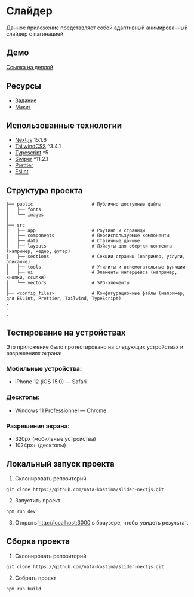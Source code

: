 # Слайдер

Данное приложение представляет собой адаптивный анимированный слайдер с пагинацией.

## Демо
[Ссылка на деплой]()

## Ресурсы

- [Задание](https://docs.google.com/document/d/1aMGGRthkRc-Iqi-eWO4CjpWGWmRHziGI/edit)
- [Макет](https://www.figma.com/design/iT7HR5aCVFx53TIsp8yKXY/%D0%A2%D0%B5%D1%81%D1%82%D0%BE%D0%B2%D0%BE%D0%B5-%D0%B7%D0%B0%D0%B4%D0%B0%D0%BD%D0%B8%D0%B5-IND?node-id=1-2806&t=nZRaA0FvulmsFP2X-1)

## Использованные технологии

- [Next.js](https://nextjs.org/) 15.1.6
- [TailwindCSS](https://tailwindcss.com/) ^3.4.1
- [Typescript](https://www.typescriptlang.org/) ^5
- [Swiper](https://swiperjs.com/) ^11.2.1
- [Prettier](https://prettier.io/)
- [Eslint](https://eslint.org/)

## Структура проекта

```
├── public                      # Публично доступные файлы
│   ├── fonts
│   └── images
│
├── src                        
│   ├── app                     # Роутинг и страницы
│   ├── components              # Переиспользуемые компоненты
│   ├── data                    # Статичные данные
│   ├── layouts                 # Лэйауты для обертки контента (например, хедер, футер)
│   ├── sections                # Секции страниц (например, услуги, описание)
│   ├── tools                   # Утилиты и вспомогательные функции
│   ├── ui                      # Элементы интерфейса (например, кнопки, ссылки)
│   └── vectors                 # SVG-элементы
│
├── <config_files>              # Конфигурационные файлы (например, для ESLint, Prettier, Tailwind, TypeScript)
.
.
.
```
## Тестирование на устройствах

Это приложение было протестировано на следующих устройствах и разрешениях экрана:

### Мобильные устройства:
- iPhone 12 (iOS 15.0) — Safari

### Десктопы:
- Windows 11 Professionnel — Chrome

### Разрешения экрана:
- 320px (мобильные устройства)
- 1024px+ (десктопы)

## Локальный запуск проекта

1. Склонировать репозиторий
```
git clone https://github.com/nata-kostina/slider-nextjs.git
```
2. Запустить проект

```
npm run dev
```
3. Открыть [http://localhost:3000](http://localhost:3000) в браузере, чтобы увидеть результат.

## Сборка проекта

1. Склонировать репозиторий
```
git clone https://github.com/nata-kostina/slider-nextjs.git
```
2. Собрать проект

```
npm run build
```
